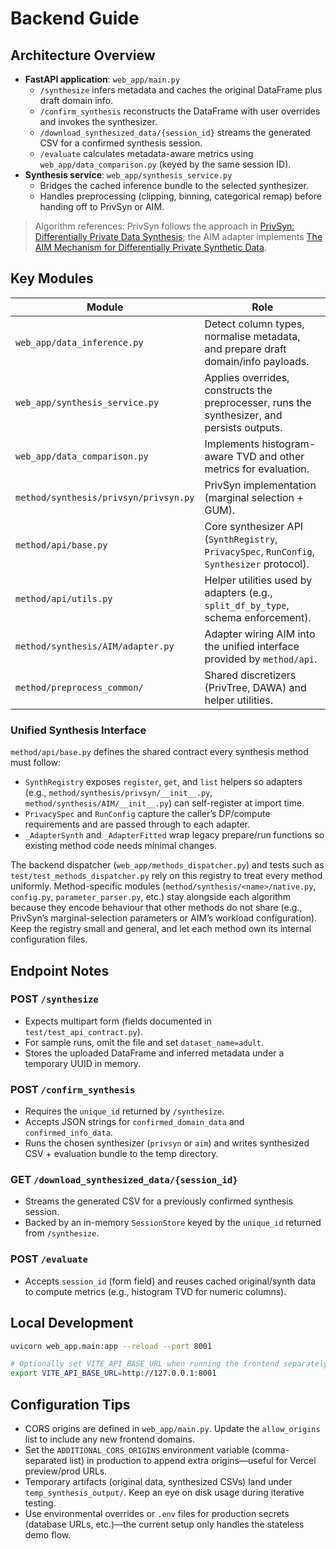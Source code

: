 # Backend Guide

## Architecture Overview

- **FastAPI application**: `web_app/main.py`
  - `/synthesize` infers metadata and caches the original DataFrame plus draft domain info.
  - `/confirm_synthesis` reconstructs the DataFrame with user overrides and invokes the synthesizer.
  - `/download_synthesized_data/{session_id}` streams the generated CSV for a confirmed synthesis session.
  - `/evaluate` calculates metadata-aware metrics using `web_app/data_comparison.py` (keyed by the same session ID).
- **Synthesis service**: `web_app/synthesis_service.py`
  - Bridges the cached inference bundle to the selected synthesizer.
  - Handles preprocessing (clipping, binning, categorical remap) before handing off to PrivSyn or AIM.

> Algorithm references: PrivSyn follows the approach in [PrivSyn: Differentially Private Data Synthesis](https://www.usenix.org/system/files/sec21-zhang-zhikun.pdf); the AIM adapter implements [The AIM Mechanism for Differentially Private Synthetic Data](https://www.vldb.org/pvldb/vol15/p2599-mckenna.pdf).

## Key Modules

| Module | Role |
|--------|------|
| `web_app/data_inference.py` | Detect column types, normalise metadata, and prepare draft domain/info payloads. |
| `web_app/synthesis_service.py` | Applies overrides, constructs the preprocesser, runs the synthesizer, and persists outputs. |
| `web_app/data_comparison.py` | Implements histogram-aware TVD and other metrics for evaluation. |
| `method/synthesis/privsyn/privsyn.py` | PrivSyn implementation (marginal selection + GUM). |
| `method/api/base.py` | Core synthesizer API (`SynthRegistry`, `PrivacySpec`, `RunConfig`, `Synthesizer` protocol). |
| `method/api/utils.py` | Helper utilities used by adapters (e.g., `split_df_by_type`, schema enforcement). |
| `method/synthesis/AIM/adapter.py` | Adapter wiring AIM into the unified interface provided by `method/api`. |
| `method/preprocess_common/` | Shared discretizers (PrivTree, DAWA) and helper utilities. |

### Unified Synthesis Interface

`method/api/base.py` defines the shared contract every synthesis method must follow:

- `SynthRegistry` exposes `register`, `get`, and `list` helpers so adapters (e.g., `method/synthesis/privsyn/__init__.py`, `method/synthesis/AIM/__init__.py`) can self-register at import time.
- `PrivacySpec` and `RunConfig` capture the caller’s DP/compute requirements and are passed through to each adapter.
- `_AdapterSynth` and `_AdapterFitted` wrap legacy prepare/run functions so existing method code needs minimal changes.

The backend dispatcher (`web_app/methods_dispatcher.py`) and tests such as `test/test_methods_dispatcher.py` rely on this registry to treat every method uniformly. Method-specific modules (`method/synthesis/<name>/native.py`, `config.py`, `parameter_parser.py`, etc.) stay alongside each algorithm because they encode behaviour that other methods do not share (e.g., PrivSyn’s marginal-selection parameters or AIM’s workload configuration). Keep the registry small and general, and let each method own its internal configuration files.

## Endpoint Notes

### POST `/synthesize`
- Expects multipart form (fields documented in `test/test_api_contract.py`).
- For sample runs, omit the file and set `dataset_name=adult`.
- Stores the uploaded DataFrame and inferred metadata under a temporary UUID in memory.

### POST `/confirm_synthesis`
- Requires the `unique_id` returned by `/synthesize`.
- Accepts JSON strings for `confirmed_domain_data` and `confirmed_info_data`.
- Runs the chosen synthesizer (`privsyn` or `aim`) and writes synthesized CSV + evaluation bundle to the temp directory.

### GET `/download_synthesized_data/{session_id}`
- Streams the generated CSV for a previously confirmed synthesis session.
- Backed by an in-memory `SessionStore` keyed by the `unique_id` returned from `/synthesize`.

### POST `/evaluate`
- Accepts `session_id` (form field) and reuses cached original/synth data to compute metrics (e.g., histogram TVD for numeric columns).

## Local Development

```bash
uvicorn web_app.main:app --reload --port 8001

# Optionally set VITE_API_BASE_URL when running the frontend separately
export VITE_API_BASE_URL=http://127.0.0.1:8001
```

## Configuration Tips

- CORS origins are defined in `web_app/main.py`. Update the `allow_origins` list to include any new frontend domains.
- Set the `ADDITIONAL_CORS_ORIGINS` environment variable (comma-separated list) in production to append extra origins—useful for Vercel preview/prod URLs.
- Temporary artifacts (original data, synthesized CSVs) land under `temp_synthesis_output/`. Keep an eye on disk usage during iterative testing.
- Use environmental overrides or `.env` files for production secrets (database URLs, etc.)—the current setup only handles the stateless demo flow.
